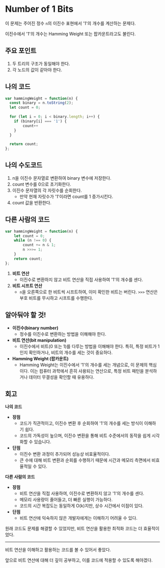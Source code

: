 # Number of 1 Bits

이 문제는 주어진 정수 `n`의 이진수 표현에서 '1'의 개수를 계산하는 문제다. 

이진수에서 '1'의 개수는 Hamming Weight 또는 팝카운트라고도 불린다.

## 주요 포인트

1. 두 트리의 구조가 동일해야 한다.
2. 각 노드의 값이 같아야 한다.

## 나의 코드

```jsx
var hammingWeight = function(n) {
  const binary = n.toString(2);
  let count = 0;
  
  for (let i = 0; i < binary.length; i++) {
    if (binary[i] === '1') {
        count++
    }
  }
  
  return count;
};
```

## 나의 수도코드

1. n을 이진수 문자열로 변환하여 binary 변수에 저장한다.
2. count 변수를 0으로 초기화한다.
3. 이진수 문자열의 각 자릿수를 순회한다.
    - 만약 현재 자릿수가 '1'이라면 count를 1 증가시킨다.
4. count 값을 반환한다.

## 다른 사람의 코드

```jsx
var hammingWeight = function(n) {
    let count = 0;
    while (n !== 0) {
        count += n & 1;
        n >>>= 1;
    }
    return count;
};
```

1. **비트 연산**
    - 이진수로 변환하지 않고 비트 연산을 직접 사용하여 '1'의 개수를 센다.
2. **비트 시프트 연산**
    - `n`을 오른쪽으로 한 비트씩 시프트하여, 이미 확인한 비트는 버린다. `>>>` 연산은 부호 비트를 무시하고 시프트를 수행한다.

## 알아둬야 할 것!

- **이진수(binary number)**
    - 정수를 이진수로 변환하는 방법을 이해해야 한다.
- **비트 연산(bit manipulation)**
    - 이진수에서 비트(0 또는 1)를 다루는 방법을 이해해야 한다.
    특히, 특정 비트가 1인지 확인하거나, 비트의 개수를 세는 것이 중요하다.
- **Hamming Weight (팝카운트)**
    - Hamming Weight는 이진수에서 '1'의 개수를 세는 개념으로, 이 문제의 핵심이다.
    이는 컴퓨터 과학에서 흔히 사용되는 연산으로, 특정 비트 패턴을 분석하거나 데이터 무결성을 확인할 때 유용하다.
## **회고**

**나의 코드**

- **장점**
    - 코드가 직관적이고, 이진수 변환 후 순회하여 '1'의 개수를 세는 방식이 이해하기 쉽다.
    - 코드의 가독성이 높으며, 이진수 변환을 통해 비트 수준에서의 동작을 쉽게 시각화할 수 있습니다.
- **단점**
    - 이진수 변환 과정이 추가되어 성능상 비효율적이다.
    - 큰 수에 대해 비트 변환과 순회를 수행하기 때문에 시간과 메모리 측면에서 비효율적일 수 있다.

**다른 사람의 코드**

- **장점**
    - 비트 연산을 직접 사용하여, 이진수로 변환하지 않고 '1'의 개수를 센다.
    - 메모리 사용량이 줄어들고, 더 빠른 실행이 가능하다.
    - 코드의 시간 복잡도는 동일하게 O(k)지만, 상수 시간에서 이점이 있다.
- **단점**
    - 비트 연산에 익숙하지 않은 개발자에게는 이해하기 어려울 수 있다.

원래 코드도 문제를 해결할 수 있었지만, 비트 연산을 활용한 최적화 코드는 더 효율적이었다.

---

비트 연산을 이해하고 활용하는 코드를 볼 수 있어서 좋았다.

앞으로 비트 연산에 대해 더 깊이 공부하고, 이를 코드에 적용할 수 있도록 해야겠다.
